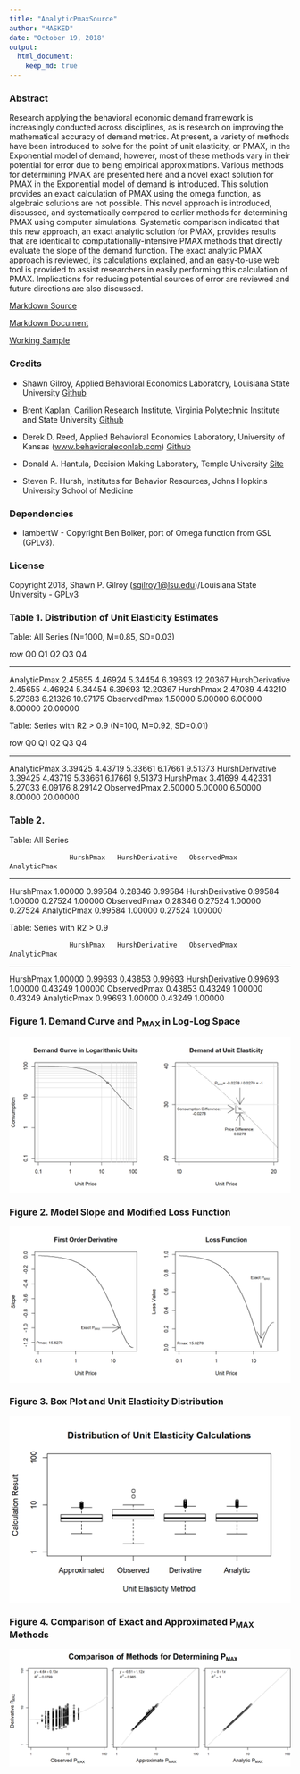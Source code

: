 ```yaml
---
title: "AnalyticPmaxSource"
author: "MASKED"
date: "October 19, 2018"
output:
  html_document:
    keep_md: true
---
```


### Abstract

Research applying the behavioral economic demand framework is increasingly conducted across disciplines, as is research on improving the mathematical accuracy of demand metrics. At present, a variety of methods have been introduced to solve for the point of unit elasticity, or PMAX, in the Exponential model of demand; however, most of these methods vary in their potential for error due to being empirical approximations. Various methods for determining PMAX are presented here and a novel exact solution for PMAX in the Exponential model of demand is introduced. This solution provides an exact calculation of PMAX using the omega function, as algebraic solutions are not possible. This novel approach is introduced, discussed, and systematically compared to earlier methods for determining PMAX using computer simulations. Systematic comparison indicated that this new approach, an exact analytic solution for PMAX, provides results that are identical to computationally-intensive PMAX methods that directly evaluate the slope of the demand function. The exact analytic PMAX approach is reviewed, its calculations explained, and an easy-to-use web tool is provided to assist researchers in easily performing this calculation of PMAX. Implications for reducing potential sources of error are reviewed and future directions are also discussed.

[Markdown Source](https://github.com/miyamot0/AnalyticPmaxSource/blob/master/AnalyticPmaxSource.Rmd)

[Markdown Document](http://htmlpreview.github.com/?https://github.com/miyamot0/AnalyticPmaxSource/blob/master/AnalyticPmaxSource.html)

[Working Sample](http://www.smallnstats.com/index.php?page=PMAX)

### Credits

* Shawn Gilroy, Applied Behavioral Economics Laboratory, Louisiana State University [Github](https://github.com/miyamot0)

* Brent Kaplan, Carilion Research Institute, Virginia Polytechnic Institute and State University [Github](https://github.com/brentkaplan)

* Derek D. Reed, Applied Behavioral Economics Laboratory, University of Kansas (www.behavioraleconlab.com) [Github](https://github.com/derekdreed)

* Donald A. Hantula, Decision Making Laboratory, Temple University [Site](http://astro.temple.edu/~hantula/)

* Steven R. Hursh, Institutes for Behavior Resources, Johns Hopkins University School of Medicine

### Dependencies

- lambertW - Copyright Ben Bolker, port of Omega function from GSL (GPLv3). 

### License

Copyright 2018, Shawn P. Gilroy (sgilroy1@lsu.edu)/Louisiana State University - GPLv3





### Table 1. Distribution of Unit Elasticity Estimates


Table: All Series (N=1000, M=0.85, SD=0.03)

row                     Q0        Q1        Q2        Q3         Q4
----------------  --------  --------  --------  --------  ---------
AnalyticPmax       2.45655   4.46924   5.34454   6.39693   12.20367
HurshDerivative    2.45655   4.46924   5.34454   6.39693   12.20367
HurshPmax          2.47089   4.43210   5.27383   6.21326   10.97175
ObservedPmax       1.50000   5.00000   6.00000   8.00000   20.00000



Table: Series with R2 > 0.9 (N=100, M=0.92, SD=0.01)

row                     Q0        Q1        Q2        Q3         Q4
----------------  --------  --------  --------  --------  ---------
AnalyticPmax       3.39425   4.43719   5.33661   6.17661    9.51373
HurshDerivative    3.39425   4.43719   5.33661   6.17661    9.51373
HurshPmax          3.41699   4.42331   5.27033   6.09176    8.29142
ObservedPmax       2.50000   5.00000   6.50000   8.00000   20.00000

### Table 2.


Table: All Series

                   HurshPmax   HurshDerivative   ObservedPmax   AnalyticPmax
----------------  ----------  ----------------  -------------  -------------
HurshPmax            1.00000           0.99584        0.28346        0.99584
HurshDerivative      0.99584           1.00000        0.27524        1.00000
ObservedPmax         0.28346           0.27524        1.00000        0.27524
AnalyticPmax         0.99584           1.00000        0.27524        1.00000



Table: Series with R2 > 0.9

                   HurshPmax   HurshDerivative   ObservedPmax   AnalyticPmax
----------------  ----------  ----------------  -------------  -------------
HurshPmax            1.00000           0.99693        0.43853        0.99693
HurshDerivative      0.99693           1.00000        0.43249        1.00000
ObservedPmax         0.43853           0.43249        1.00000        0.43249
AnalyticPmax         0.99693           1.00000        0.43249        1.00000

### Figure 1. Demand Curve and P<sub>MAX</sub> in Log-Log Space

<img src="plots/Figure_1-1.png" style="display: block; margin: auto;" />

### Figure 2. Model Slope and Modified Loss Function

<img src="plots/Figure_2-1.png" style="display: block; margin: auto;" />

### Figure 3. Box Plot and Unit Elasticity Distribution

<img src="plots/Figure_3-1.png" style="display: block; margin: auto;" />

### Figure 4. Comparison of Exact and Approximated P<sub>MAX</sub> Methods

<img src="plots/Figure_4-1.png" style="display: block; margin: auto;" />

